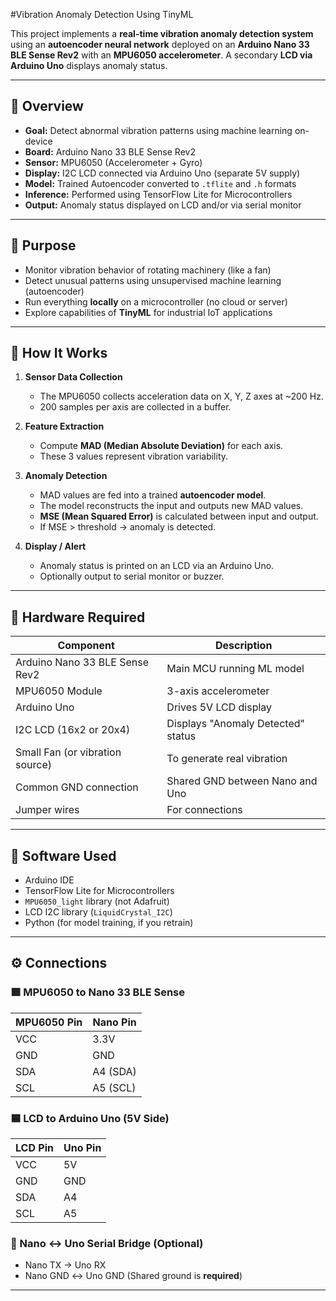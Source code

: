 #Vibration Anomaly Detection Using TinyML

This project implements a **real-time vibration anomaly detection system** using an **autoencoder neural network** deployed on an **Arduino Nano 33 BLE Sense Rev2** with an **MPU6050 accelerometer**. A secondary **LCD via Arduino Uno** displays anomaly status.

---

## 📌 Overview

- **Goal:** Detect abnormal vibration patterns using machine learning on-device
- **Board:** Arduino Nano 33 BLE Sense Rev2
- **Sensor:** MPU6050 (Accelerometer + Gyro)
- **Display:** I2C LCD connected via Arduino Uno (separate 5V supply)
- **Model:** Trained Autoencoder converted to `.tflite` and `.h` formats
- **Inference:** Performed using TensorFlow Lite for Microcontrollers
- **Output:** Anomaly status displayed on LCD and/or via serial monitor

---

## 🎯 Purpose

- Monitor vibration behavior of rotating machinery (like a fan)
- Detect unusual patterns using unsupervised machine learning (autoencoder)
- Run everything **locally** on a microcontroller (no cloud or server)
- Explore capabilities of **TinyML** for industrial IoT applications

---

## 🧠 How It Works

1. **Sensor Data Collection**
   - The MPU6050 collects acceleration data on X, Y, Z axes at ~200 Hz.
   - 200 samples per axis are collected in a buffer.

2. **Feature Extraction**
   - Compute **MAD (Median Absolute Deviation)** for each axis.
   - These 3 values represent vibration variability.

3. **Anomaly Detection**
   - MAD values are fed into a trained **autoencoder model**.
   - The model reconstructs the input and outputs new MAD values.
   - **MSE (Mean Squared Error)** is calculated between input and output.
   - If MSE > threshold → anomaly is detected.

4. **Display / Alert**
   - Anomaly status is printed on an LCD via an Arduino Uno.
   - Optionally output to serial monitor or buzzer.

---

## 🔩 Hardware Required

| Component               | Description                          |
|-------------------------|--------------------------------------|
| Arduino Nano 33 BLE Sense Rev2 | Main MCU running ML model        |
| MPU6050 Module          | 3-axis accelerometer                 |
| Arduino Uno             | Drives 5V LCD display                |
| I2C LCD (16x2 or 20x4)  | Displays "Anomaly Detected" status  |
| Small Fan (or vibration source) | To generate real vibration      |
| Common GND connection   | Shared GND between Nano and Uno      |
| Jumper wires            | For connections                      |

---

## 🧰 Software Used

- Arduino IDE
- TensorFlow Lite for Microcontrollers
- `MPU6050_light` library (not Adafruit)
- LCD I2C library (`LiquidCrystal_I2C`)
- Python (for model training, if you retrain)

---

## ⚙️ Connections

### 🟩 MPU6050 to Nano 33 BLE Sense
| MPU6050 Pin | Nano Pin     |
|-------------|--------------|
| VCC         | 3.3V         |
| GND         | GND          |
| SDA         | A4 (SDA)     |
| SCL         | A5 (SCL)     |

### 🟦 LCD to Arduino Uno (5V Side)
| LCD Pin | Uno Pin    |
|---------|------------|
| VCC     | 5V         |
| GND     | GND        |
| SDA     | A4         |
| SCL     | A5         |

### 🔁 Nano ↔ Uno Serial Bridge (Optional)
- Nano TX → Uno RX
- Nano GND ↔ Uno GND (Shared ground is **required**)

---


